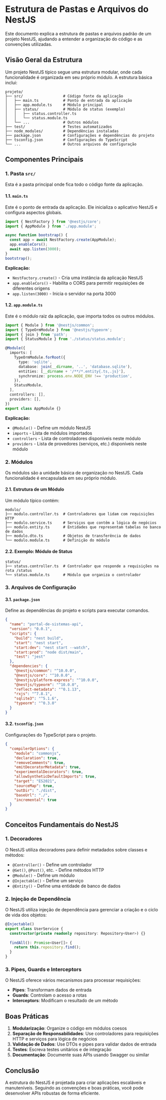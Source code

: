 # Estrutura de Pastas e Arquivos do NestJS

Este documento explica a estrutura de pastas e arquivos padrão de um projeto NestJS, ajudando a entender a organização do código e as convenções utilizadas.

## Visão Geral da Estrutura

Um projeto NestJS típico segue uma estrutura modular, onde cada funcionalidade é organizada em seu próprio módulo. A estrutura básica inclui:

```
projeto/
├── src/                  # Código fonte da aplicação
│   ├── main.ts           # Ponto de entrada da aplicação
│   ├── app.module.ts     # Módulo principal
│   ├── status/           # Módulo de status (exemplo)
│   │   ├── status.controller.ts
│   │   └── status.module.ts
│   └── ...               # Outros módulos
├── test/                 # Testes automatizados
├── node_modules/         # Dependências instaladas
├── package.json          # Configurações e dependências do projeto
├── tsconfig.json         # Configurações do TypeScript
└── ...                   # Outros arquivos de configuração
```

## Componentes Principais

### 1. Pasta `src/`

Esta é a pasta principal onde fica todo o código fonte da aplicação.

#### 1.1. `main.ts`

Este é o ponto de entrada da aplicação. Ele inicializa o aplicativo NestJS e configura aspectos globais.

```typescript
import { NestFactory } from '@nestjs/core';
import { AppModule } from './app.module';

async function bootstrap() {
  const app = await NestFactory.create(AppModule);
  app.enableCors();
  await app.listen(3000);
}
bootstrap();
```

**Explicação:**

- `NestFactory.create()` - Cria uma instância da aplicação NestJS
- `app.enableCors()` - Habilita o CORS para permitir requisições de diferentes origens
- `app.listen(3000)` - Inicia o servidor na porta 3000

#### 1.2. `app.module.ts`

Este é o módulo raiz da aplicação, que importa todos os outros módulos.

```typescript
import { Module } from '@nestjs/common';
import { TypeOrmModule } from '@nestjs/typeorm';
import { join } from 'path';
import { StatusModule } from './status/status.module';

@Module({
  imports: [
    TypeOrmModule.forRoot({
      type: 'sqlite',
      database: join(__dirname, '..', 'database.sqlite'),
      entities: [__dirname + '/**/*.entity{.ts,.js}'],
      synchronize: process.env.NODE_ENV !== 'production',
    }),
    StatusModule,
  ],
  controllers: [],
  providers: [],
})
export class AppModule {}
```

**Explicação:**

- `@Module()` - Define um módulo NestJS
- `imports` - Lista de módulos importados
- `controllers` - Lista de controladores disponíveis neste módulo
- `providers` - Lista de provedores (serviços, etc.) disponíveis neste módulo

### 2. Módulos

Os módulos são a unidade básica de organização no NestJS. Cada funcionalidade é encapsulada em seu próprio módulo.

#### 2.1. Estrutura de um Módulo

Um módulo típico contém:

```
modulo/
├── modulo.controller.ts  # Controladores que lidam com requisições HTTP
├── modulo.service.ts     # Serviços que contêm a lógica de negócios
├── modulo.entity.ts      # Entidades que representam tabelas no banco de dados
├── modulo.dto.ts         # Objetos de transferência de dados
└── modulo.module.ts      # Definição do módulo
```

#### 2.2. Exemplo: Módulo de Status

```
status/
├── status.controller.ts  # Controlador que responde a requisições na rota /status
└── status.module.ts      # Módulo que organiza o controlador
```

### 3. Arquivos de Configuração

#### 3.1. `package.json`

Define as dependências do projeto e scripts para executar comandos.

```json
{
  "name": "portal-de-sistemas-api",
  "version": "0.0.1",
  "scripts": {
    "build": "nest build",
    "start": "nest start",
    "start:dev": "nest start --watch",
    "start:prod": "node dist/main",
    "test": "jest"
  },
  "dependencies": {
    "@nestjs/common": "^10.0.0",
    "@nestjs/core": "^10.0.0",
    "@nestjs/platform-express": "^10.0.0",
    "@nestjs/typeorm": "^10.0.0",
    "reflect-metadata": "^0.1.13",
    "rxjs": "^7.8.1",
    "sqlite3": "^5.1.6",
    "typeorm": "^0.3.0"
  }
}
```

#### 3.2. `tsconfig.json`

Configurações do TypeScript para o projeto.

```json
{
  "compilerOptions": {
    "module": "commonjs",
    "declaration": true,
    "removeComments": true,
    "emitDecoratorMetadata": true,
    "experimentalDecorators": true,
    "allowSyntheticDefaultImports": true,
    "target": "ES2021",
    "sourceMap": true,
    "outDir": "./dist",
    "baseUrl": "./",
    "incremental": true
  }
}
```

## Conceitos Fundamentais do NestJS

### 1. Decoradores

O NestJS utiliza decoradores para definir metadados sobre classes e métodos:

- `@Controller()` - Define um controlador
- `@Get()`, `@Post()`, etc. - Define métodos HTTP
- `@Module()` - Define um módulo
- `@Injectable()` - Define um serviço
- `@Entity()` - Define uma entidade de banco de dados

### 2. Injeção de Dependência

O NestJS utiliza injeção de dependência para gerenciar a criação e o ciclo de vida dos objetos:

```typescript
@Injectable()
export class UserService {
  constructor(private readonly repository: Repository<User>) {}
  
  findAll(): Promise<User[]> {
    return this.repository.find();
  }
}
```

### 3. Pipes, Guards e Interceptors

O NestJS oferece vários mecanismos para processar requisições:

- **Pipes**: Transformam dados de entrada
- **Guards**: Controlam o acesso a rotas
- **Interceptors**: Modificam o resultado de um método

## Boas Práticas

1. **Modularização**: Organize o código em módulos coesos
2. **Separação de Responsabilidades**: Use controladores para requisições HTTP e serviços para lógica de negócios
3. **Validação de Dados**: Use DTOs e pipes para validar dados de entrada
4. **Testes**: Escreva testes unitários e de integração
5. **Documentação**: Documente suas APIs usando Swagger ou similar

## Conclusão

A estrutura do NestJS é projetada para criar aplicações escaláveis e manuteníveis. Seguindo as convenções e boas práticas, você pode desenvolver APIs robustas de forma eficiente.
